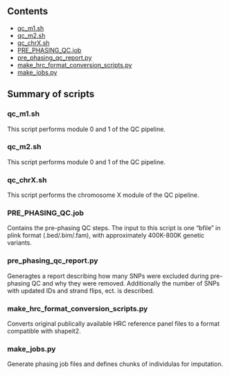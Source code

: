 ## Contents

* [qc_m1.sh](#qc_m1sh)
* [qc_m2.sh](#qc_m2sh)
* [qc_chrX.sh](#qc_chrxsh)
* [PRE_PHASING_QC.job](#pre_phasing_qcjob)
* [pre_phasing_qc_report.py](#pre_phasing_qc_reportpy)
* [make_hrc_format_conversion_scripts.py](#make_hrc_format_conversion_scriptspy)
* [make_jobs.py](#make_jobspy)

## Summary of scripts

### qc_m1.sh
This script performs module 0 and 1 of the QC pipeline.

### qc_m2.sh
This script performs module 0 and 1 of the QC pipeline.

### qc_chrX.sh
This script performs the chromosome X module of the QC pipeline.

### PRE_PHASING_QC.job
Contains the pre-phasing QC steps. The input to this script is one “bfile” in plink format (.bed/.bim/.fam), with approximately 400K-800K genetic variants.

### pre_phasing_qc_report.py
Generagtes a report describing how many SNPs were excluded during pre-phasing QC and why they were removed. Additionally the number of SNPs with updated IDs and strand flips, ect. is described.

### make_hrc_format_conversion_scripts.py
Converts original publically available HRC reference panel files to a format compatible with shapeit2.

### make_jobs.py
Generate phasing job files and defines chunks of individulas for imputation.


